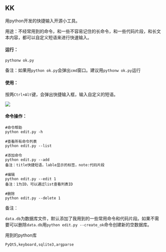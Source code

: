 ## KK

用python开发的快捷输入开源小工具。

用途：不经常用到的命令，和一些不容易记住的长命令，和一些代码片段，和长文本内容，都可以自定义短语来进行快速输入。

#### 运行：

```
pythonw ok.py
```

备注：如果用`python ok.py`会弹出`cmd`窗口。建议用`pythonw ok.py`运行



#### 使用：

按两`Ctrl+Alt`键，会弹出快捷输入框，输入自定义的短语。

![](https://gitee.com/zzwhe/kk/blob/master/log.png)

#### 命令操作：

```
#命令帮助
python edit.py -h

#查看所有命令列表
python edit.py --list

#添加命令
python edit.py --add
备注：title快捷短语，lable显示的标签，note:代码片段

#编辑
python edit.py --edit 1
备注：1为ID，可以通过list查看列表ID

#删除
python edit.py --delete 1
```

备注：

`data.db`为数据库文件，默认添加了我用到的一些常用命令和代码片段。如果不需要可以删除`data.db`用`python edit.py --create_ok`命令创建新的空数据库。

用到的python库

```
PyQt5,keyboard,sqlite3,argparse
```

